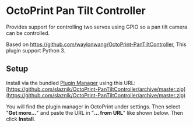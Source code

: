 # OctoPrint Pan Tilt Controller

Provides support for controlling two servos using GPIO so a pan tilt camera can be controlled.

Based on <https://github.com/waylonwang/OctoPrint-PanTiltController>, This plugin support Python 3.

## Setup

Install via the bundled [Plugin Manager](http://docs.octoprint.org/en/master/bundledplugins/pluginmanager.html) using this URL: [https://github.com/slaznik/OctoPrint-PanTiltController/archive/master.zip](https://github.com/slaznik/OctoPrint-PanTiltController/archive/master.zip)

You will find the plugin manager in OctoPrint under settings. Then select "**Get more...**" and paste the URL in "**... from URL**" like shown below. Then click **Install**.
